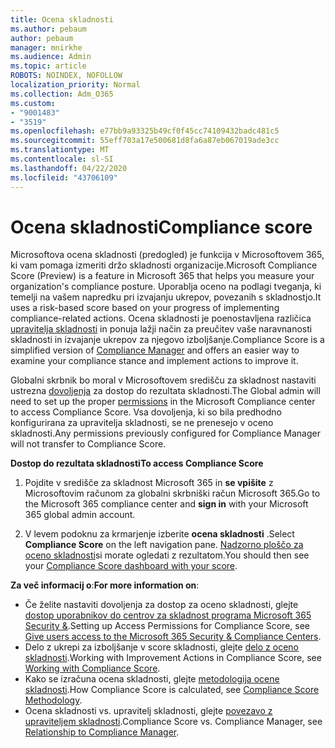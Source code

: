 ```yaml
---
title: Ocena skladnosti
ms.author: pebaum
author: pebaum
manager: mnirkhe
ms.audience: Admin
ms.topic: article
ROBOTS: NOINDEX, NOFOLLOW
localization_priority: Normal
ms.collection: Adm_O365
ms.custom:
- "9001483"
- "3519"
ms.openlocfilehash: e77bb9a93325b49cf0f45cc74109432badc481c5
ms.sourcegitcommit: 55eff703a17e500681d8fa6a87eb067019ade3cc
ms.translationtype: MT
ms.contentlocale: sl-SI
ms.lasthandoff: 04/22/2020
ms.locfileid: "43706109"
---
```

# <a name="compliance-score"></a><span data-ttu-id="96f0e-102">Ocena skladnosti</span><span class="sxs-lookup"><span data-stu-id="96f0e-102">Compliance score</span></span>

<span data-ttu-id="96f0e-103">Microsoftova ocena skladnosti (predogled) je funkcija v Microsoftovem 365, ki vam pomaga izmeriti držo skladnosti organizacije.</span><span class="sxs-lookup"><span data-stu-id="96f0e-103">Microsoft Compliance Score (Preview) is a feature in Microsoft 365 that helps you measure your organization's compliance posture.</span></span> <span data-ttu-id="96f0e-104">Uporablja oceno na podlagi tveganja, ki temelji na vašem napredku pri izvajanju ukrepov, povezanih s skladnostjo.</span><span class="sxs-lookup"><span data-stu-id="96f0e-104">It uses a risk-based score based on your progress of implementing compliance-related actions.</span></span>   <span data-ttu-id="96f0e-105">Ocena skladnosti je poenostavljena različica [upravitelja skladnosti](https://docs.microsoft.com/microsoft-365/compliance/compliance-manager-overview) in ponuja lažji način za preučitev vaše naravnanosti skladnosti in izvajanje ukrepov za njegovo izboljšanje.</span><span class="sxs-lookup"><span data-stu-id="96f0e-105">Compliance Score is a simplified version of [Compliance Manager](https://docs.microsoft.com/microsoft-365/compliance/compliance-manager-overview) and offers an easier way to examine your compliance stance and implement actions to improve it.</span></span> 

<span data-ttu-id="96f0e-106">Globalni skrbnik bo moral v Microsoftovem središču za skladnost nastaviti ustrezna [dovoljenja](https://docs.microsoft.com/microsoft-365/security/office-365-security/permissions-in-the-security-and-compliance-center) za dostop do rezultata skladnosti.</span><span class="sxs-lookup"><span data-stu-id="96f0e-106">The Global admin will need to set up the proper [permissions](https://docs.microsoft.com/microsoft-365/security/office-365-security/permissions-in-the-security-and-compliance-center) in the Microsoft Compliance center to access Compliance Score.</span></span>  <span data-ttu-id="96f0e-107">Vsa dovoljenja, ki so bila predhodno konfigurirana za upravitelja skladnosti, se ne prenesejo v oceno skladnosti.</span><span class="sxs-lookup"><span data-stu-id="96f0e-107">Any permissions previously configured for Compliance Manager will not transfer to Compliance Score.</span></span>

<span data-ttu-id="96f0e-108">**Dostop do rezultata skladnosti**</span><span class="sxs-lookup"><span data-stu-id="96f0e-108">**To access Compliance Score**</span></span>

1. <span data-ttu-id="96f0e-109">Pojdite v središče za skladnost Microsoft 365 in **se vpišite** z Microsoftovim računom za globalni skrbniški račun Microsoft 365.</span><span class="sxs-lookup"><span data-stu-id="96f0e-109">Go to the Microsoft 365 compliance center and **sign in** with your Microsoft 365 global admin account.</span></span>

2. <span data-ttu-id="96f0e-110">V levem podoknu za krmarjenje izberite **ocena skladnosti** .</span><span class="sxs-lookup"><span data-stu-id="96f0e-110">Select **Compliance Score** on the left navigation pane.</span></span> <span data-ttu-id="96f0e-111">[Nadzorno ploščo za oceno skladnosti](https://docs.microsoft.com/microsoft-365/compliance/compliance-score-setup#understand-the-compliance-score-dashboard)si morate ogledati z rezultatom.</span><span class="sxs-lookup"><span data-stu-id="96f0e-111">You should then see your [Compliance Score dashboard with your score](https://docs.microsoft.com/microsoft-365/compliance/compliance-score-setup#understand-the-compliance-score-dashboard).</span></span>
 

<span data-ttu-id="96f0e-112">**Za več informacij o**:</span><span class="sxs-lookup"><span data-stu-id="96f0e-112">**For more information on**:</span></span>

- <span data-ttu-id="96f0e-113">Če želite nastaviti dovoljenja za dostop za oceno skladnosti, glejte [dostop uporabnikov do centrov za skladnost programa Microsoft 365 Security &](https://docs.microsoft.com/microsoft-365/security/office-365-security/grant-access-to-the-security-and-compliance-center).</span><span class="sxs-lookup"><span data-stu-id="96f0e-113">Setting up Access Permissions for Compliance Score, see [Give users access to the Microsoft 365 Security & Compliance Centers](https://docs.microsoft.com/microsoft-365/security/office-365-security/grant-access-to-the-security-and-compliance-center).</span></span>
- <span data-ttu-id="96f0e-114">Delo z ukrepi za izboljšanje v score skladnosti, glejte [delo z oceno skladnosti](https://docs.microsoft.com/microsoft-365/compliance/working-with-compliance-score).</span><span class="sxs-lookup"><span data-stu-id="96f0e-114">Working with Improvement Actions in Compliance Score, see  [Working with Compliance Score](https://docs.microsoft.com/microsoft-365/compliance/working-with-compliance-score).</span></span>
- <span data-ttu-id="96f0e-115">Kako se izračuna ocena skladnosti, glejte [metodologija ocene skladnosti](https://docs.microsoft.com/microsoft-365/compliance/compliance-score-methodology).</span><span class="sxs-lookup"><span data-stu-id="96f0e-115">How Compliance Score is calculated, see [Compliance Score Methodology](https://docs.microsoft.com/microsoft-365/compliance/compliance-score-methodology).</span></span>
- <span data-ttu-id="96f0e-116">Ocena skladnosti vs. upravitelj skladnosti, glejte [povezavo z upraviteljem skladnosti](https://docs.microsoft.com/microsoft-365/compliance/compliance-score#relationship-to-compliance-manager).</span><span class="sxs-lookup"><span data-stu-id="96f0e-116">Compliance Score vs. Compliance Manager, see [Relationship to Compliance Manager](https://docs.microsoft.com/microsoft-365/compliance/compliance-score#relationship-to-compliance-manager).</span></span>

